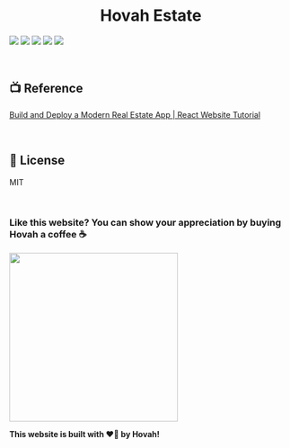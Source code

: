 
# <div align="center">Hovah Estate</div>

  

[![](https://img.shields.io/badge/NextJS-v10.0.9-black?style=flat&logo=vercel)](https://nextjs.org/)
[![](https://img.shields.io/badge/React-^17.0.2-lightblue?style=flat&logo=react)](https://reactjs.org/)
[![](https://img.shields.io/badge/TypeScript-4.5.5-darkblue?style=flat&logo=typescript)](https://chakra-ui.com/)
[![](https://img.shields.io/badge/Tailwind%20CSS-^3.0.0-blue?style=flat&logo=tailwindcss)](https://tailwindcss.com/)
[![](https://img.shields.io/badge/Chakra%20UI-^1.8.1-lightgreen?style=flat&logo=chakraui)](https://chakra-ui.com/)

 

  

<br/>

  
 
  

## 📺 Reference

 [Build and Deploy a Modern Real Estate App | React Website Tutorial](https://www.youtube.com/watch?v=y47gYvXchXM&t=2369s)

  
  

<br/>

  

## 📝 License

MIT

  

<br/>

  

### Like this website? You can show your appreciation by buying Hovah a coffee ☕

<a  target="_blank"  rel="noopener noreferrer"  href="https://www.buymeacoffee.com/hovahyii">

<img  src="https://github.com/appcraftstudio/buymeacoffee/raw/master/Images/snapshot-bmc-button.png"  width="300"  style="max-width:100%;">

</a>

  

<br/>

  

**This website is built with ❤️‍🔥 by Hovah!**